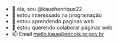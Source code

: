 - 👋 ola, sou @kauehenrique22
- 👀 estou interessado na programação
- 🌱 estou aprendendo paginas web
- 💞️ estou querendo colaborar páginas web
- 📫 Email mello.kaue@escola.pr.gov.br
